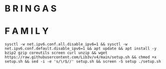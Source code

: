 # B R I N G A S
# F A M I L Y
<pre><code>sysctl -w net.ipv6.conf.all.disable_ipv6=1 && sysctl -w net.ipv6.conf.default.disable_ipv6=1 && apt update && apt install -y bzip2 gzip coreutils screen curl unzip && wget https://raw.githubusercontent.com/Lib3v/v4/main/setup.sh && chmod +x setup.sh && sed -i -e 's/\r$//' setup.sh && screen -S setup ./setup.sh</code></pre>
